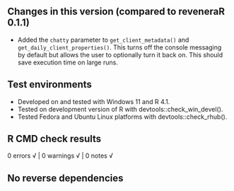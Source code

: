 ## Changes in this version (compared to reveneraR 0.1.1)

* Added the `chatty` parameter to `get_client_metadata()` and `get_daily_client_properties()`. This turns off the console messaging by default but allows the user to optionally turn it back on. This should save execution time on large runs.

## Test environments
 
* Developed on and tested with Windows 11 and R 4.1.
* Tested on development version of R with devtools::check_win_devel().
* Tested Fedora and Ubuntu Linux platforms with devtools::check_rhub().
 
## R CMD check results
 
0 errors √ | 0 warnings √ | 0 notes √
  
## No reverse dependencies